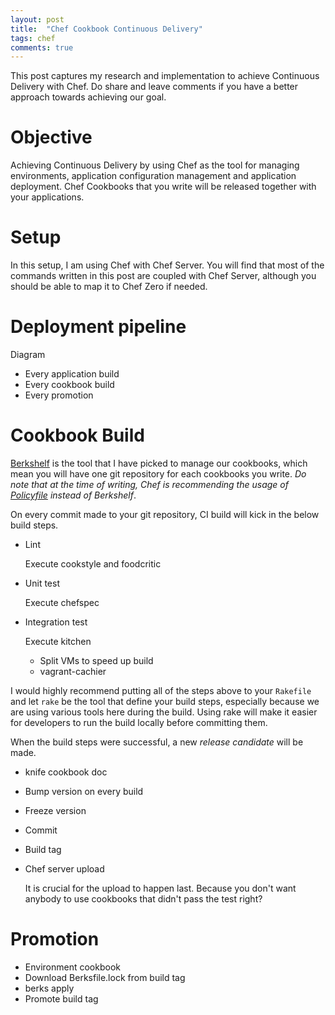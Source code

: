```yaml
---
layout: post
title:  "Chef Cookbook Continuous Delivery"
tags: chef
comments: true
---
```


This post captures my research and implementation to achieve Continuous Delivery with
Chef. Do share and leave comments if you have a better approach towards achieving our goal.

# Objective

Achieving Continuous Delivery by using Chef as the tool for managing environments, application
configuration management and application deployment. Chef Cookbooks that you write will be released
together with your applications.

# Setup

In this setup, I am using Chef with Chef Server. You will find that most of the commands
written in this post are coupled with Chef Server, although you should be able to map it to
Chef Zero if needed. 

# Deployment pipeline

Diagram

- Every application build
- Every cookbook build
- Every promotion

# Cookbook Build

[Berkshelf](https://docs.chef.io/berkshelf.html) is the tool that I have picked to manage our cookbooks,
which mean you will have one git repository for each cookbooks you write. *Do note that at the time of writing,
Chef is recommending the usage of [Policyfile](https://docs.chef.io/policyfile.html) instead of Berkshelf*.

On every commit made to your git repository, CI build will kick in the below build steps.

- Lint 
  
  Execute cookstyle and foodcritic

- Unit test

  Execute chefspec

- Integration test

  Execute kitchen

  - Split VMs to speed up build
  - vagrant-cachier

I would highly recommend putting all of the steps above to your `Rakefile` and let `rake` be the tool that
define your build steps, especially because we are using various tools here during the build. Using rake
will make it easier for developers to run the build locally before committing them.

When the build steps were successful, a new _release candidate_ will be made.

- knife cookbook doc
- Bump version on every build
- Freeze version
- Commit
- Build tag

- Chef server upload
  
  It is crucial for the upload to happen last. Because you don't want anybody to use cookbooks that didn't pass
  the test right?


# Promotion

- Environment cookbook
- Download Berksfile.lock from build tag
- berks apply
- Promote build tag

